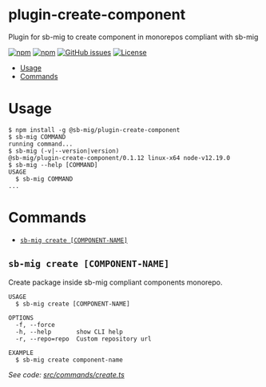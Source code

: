 plugin-create-component
=======================

Plugin for sb-mig to create component in monorepos compliant with sb-mig

[![npm](https://img.shields.io/npm/v/@sb-mig/plugin-create-component.svg)](https://www.npmjs.com/package/@sb-mig/plugin-create-component)
[![npm](https://img.shields.io/npm/dt/@sb-mig/plugin-create-component.svg)](ttps://img.shields.io/npm/dt/@sb-mig/plugin-create-component.svg)
[![GitHub issues](https://img.shields.io/github/issues/sb-mig/plugin-create-component.svg?style=flat-square&v=1)](https://github.com/sb-mig/plugin-create-component/issues?q=is%3Aopen+is%3Aissue)
[![License](https://img.shields.io/npm/l/@sb-mig/plugin-create-component.svg)](https://github.com/sb-mig/plugin-create-component/blob/master/package.json)

<!-- toc -->
* [Usage](#usage)
* [Commands](#commands)
<!-- tocstop -->
# Usage
<!-- usage -->
```sh-session
$ npm install -g @sb-mig/plugin-create-component
$ sb-mig COMMAND
running command...
$ sb-mig (-v|--version|version)
@sb-mig/plugin-create-component/0.1.12 linux-x64 node-v12.19.0
$ sb-mig --help [COMMAND]
USAGE
  $ sb-mig COMMAND
...
```
<!-- usagestop -->
# Commands
<!-- commands -->
* [`sb-mig create [COMPONENT-NAME]`](#sb-mig-create-component-name)

## `sb-mig create [COMPONENT-NAME]`

Create package inside sb-mig compliant components monorepo.

```
USAGE
  $ sb-mig create [COMPONENT-NAME]

OPTIONS
  -f, --force
  -h, --help       show CLI help
  -r, --repo=repo  Custom repository url

EXAMPLE
  $ sb-mig create component-name
```

_See code: [src/commands/create.ts](https://github.com/sb-mig/sb-mig/blob/v0.1.12/src/commands/create.ts)_
<!-- commandsstop -->
